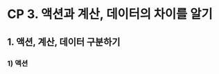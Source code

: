 # CP 3. 액션과 계산, 데이터의 차이를 알기

## 1. 액션, 계산, 데이터 구분하기

### 1) 액션

<!--
- 실행 시점과 횟수에 의존
- 사이드 이펙트, 사이드 이펙트가 있는 함수, 비순수 함수 라고도 함
- 예) 이메일 보내기, 데이터베이스 읽기

### 계산

- 입력으로 출력을 계산
- 순수 함수, 수학 함수라고도 함
- 예) 최댓값 찾기, 이메일 주소 유효성 검증

참조 투명(referentially transparent)

- `2 + 3` 코드에서 `+`는 계산이기 때문에 `2 + 3`의 결과는 항상 `5`
- `2 + 3` 코드를 `5`라는 결과값으로 바꿔도 프로그램이 달라지지 않음

### 데이터

- 이벤트에 대한 사실
- 예) 유저가 입력한 이메일 주소

### 액션, 계산, 데이터 구분

모든 개발 과정에서 액션, 계산, 데이터를 구분할 수 있다

- 개발 전: 문제 정의 과정
  - 꼭 액션으로 처리해야 하는지?, 데이터로 처리할 수는 없는지
- 개발 중
  - 최대한 액션에서 계산 뽑아냄
  - 계산에서 데이터를 분리하려고 노력
- 개발 후
  - 숨은 액션 찾고 리팩토링

### 프로그램 흐름

- DB에서 구독자 리스트 쿼리: A
  - 구독자 리스트: D
- DB에서 쿠폰 리스트 쿼리: A
  - 쿠폰 리스트: D
- 보낼 이메일 리스트 만들기: C
  - 이메일 리스트: D
- 이메일 리스트대로 각각 쿠폰 전송: A

### 보낼 이메일 리스트 만들기 세분화

이메일 리스트 만들기 계산

- 보낼 이메일 리스트를 만들기 위해 구독자 리스트, 쿠폰 리스트 2개의 입력값 필요
- 계산 결과: 이메일 리스트

이메일 리스트 만들기 세분화

- best 쿠폰 이메일 리스트 만들기: C
  - 쿠폰 리스트(D)에서 best 쿠폰 선택하기: C
    - best 쿠폰 리스트: D1
  - 구독자 리스트에서 rec_count >= 10인 구독자 선택하기: C
    - rec_count >= 10인 구독자 리스트 : D2
- good 쿠폰 이메일 리스트 만들기: C
  - 쿠폰 리스트(D)에서 good 쿠폰 선택하기: C
    - good 쿠폰 리스트: D3
  - 구독자 리스트에서 rec_count < 10인 구독자 선택하기:
    - rec_count < 10인 구독자 리스트 : D4
- D1, D2, D3, D4 데이터들을 바탕으로 이메일 리스트 반환

세분화하는 것의 장점: 액션에 비해 계산은 테스트하기 쉬움

### 쿠폰 보내는 과정 구현

`coupon.ts` 확인 -->
